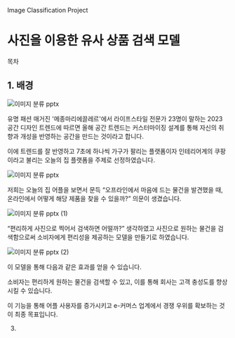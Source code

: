 Image Classification Project
# 사진을 이용한 유사 상품 검색 모델

목차

## 1. 배경

![이미지 분류 pptx](https://github.com/kimjoosilver/Image_Classification/assets/87303227/b39dc0d6-bcf4-4936-91d1-9afa5379dde7)

유명 패션 매거진 '메종마리에끌레르'에서 라이프스타일 전문가 23명이 말하는 2023 공간 디자인 트렌드에 따르면 올해 공간 트렌드는 커스터마이징 설계를 통해 자신의 취향과 개성을 반영하는 공간을 만드는 것이라고 합니다.

이에 트렌드를 잘 반영하고 7초에 하나씩 가구가 팔리는 플랫폼이자 인테리어계의 쿠팡이라고 불리는 오늘의 집 플랫폼을 주제로 선정하였습니다.

![이미지 분류 pptx](https://github.com/kimjoosilver/Image_Classification/assets/87303227/6e447b28-89ed-442d-97a3-d76bb2320c4c)

저희는 오늘의 집 어플을 보면서 문득 “오프라인에서 마음에 드는 물건을 발견했을 때, 온라인에서 어떻게 해당 제품을 찾을 수 있을까?” 의문이 생겼습니다.

![이미지 분류 pptx (1)](https://github.com/kimjoosilver/Image_Classification/assets/87303227/2126613c-ec45-47e8-acc1-ed54400bee68)

“편리하게 사진으로 찍어서 검색하면 어떨까?” 생각하였고 사진으로 원하는 물건을 검색함으로써 소비자에게 편리성을 제공하는 모델을 만들기로 하였습니다.

![이미지 분류 pptx (2)](https://github.com/kimjoosilver/Image_Classification/assets/87303227/50b630ad-747b-4651-9bc9-6bc262718c1a)

이 모델을 통해 다음과 같은 효과를 얻을 수 있습니다.

소비자는 편리하게 원하는 물건을 검색할 수 있고, 이를 통해 회사는 고객 충성도를 향상시킬 수 있습니다. 

이 기능을 통해 어플 사용자를 증가시키고 e-커머스 업계에서 경쟁 우위를 확보하는 것이 최종 목표입니다.


3. 
